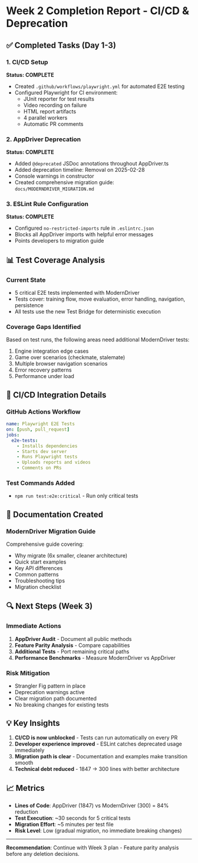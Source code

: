 # Week 2 Completion Report - CI/CD & Deprecation

## ✅ Completed Tasks (Day 1-3)

### 1. CI/CD Setup
**Status: COMPLETE**
- Created `.github/workflows/playwright.yml` for automated E2E testing
- Configured Playwright for CI environment:
  - JUnit reporter for test results
  - Video recording on failure
  - HTML report artifacts
  - 4 parallel workers
  - Automatic PR comments

### 2. AppDriver Deprecation  
**Status: COMPLETE**
- Added `@deprecated` JSDoc annotations throughout AppDriver.ts
- Added deprecation timeline: Removal on 2025-02-28
- Console warnings in constructor
- Created comprehensive migration guide: `docs/MODERNDRIVER_MIGRATION.md`

### 3. ESLint Rule Configuration
**Status: COMPLETE**
- Configured `no-restricted-imports` rule in `.eslintrc.json`
- Blocks all AppDriver imports with helpful error messages
- Points developers to migration guide

## 📊 Test Coverage Analysis

### Current State
- 5 critical E2E tests implemented with ModernDriver
- Tests cover: training flow, move evaluation, error handling, navigation, persistence
- All tests use the new Test Bridge for deterministic execution

### Coverage Gaps Identified
Based on test runs, the following areas need additional ModernDriver tests:
1. Engine integration edge cases
2. Game over scenarios (checkmate, stalemate)
3. Multiple browser navigation scenarios
4. Error recovery patterns
5. Performance under load

## 🚀 CI/CD Integration Details

### GitHub Actions Workflow
```yaml
name: Playwright E2E Tests
on: [push, pull_request]
jobs:
  e2e-tests:
    - Installs dependencies
    - Starts dev server
    - Runs Playwright tests
    - Uploads reports and videos
    - Comments on PRs
```

### Test Commands Added
- `npm run test:e2e:critical` - Run only critical tests

## 📝 Documentation Created

### ModernDriver Migration Guide
Comprehensive guide covering:
- Why migrate (6x smaller, cleaner architecture)
- Quick start examples
- Key API differences
- Common patterns
- Troubleshooting tips
- Migration checklist

## 🔍 Next Steps (Week 3)

### Immediate Actions
1. **AppDriver Audit** - Document all public methods
2. **Feature Parity Analysis** - Compare capabilities
3. **Additional Tests** - Port remaining critical paths
4. **Performance Benchmarks** - Measure ModernDriver vs AppDriver

### Risk Mitigation
- Strangler Fig pattern in place
- Deprecation warnings active
- Clear migration path documented
- No breaking changes for existing tests

## 💡 Key Insights

1. **CI/CD is now unblocked** - Tests can run automatically on every PR
2. **Developer experience improved** - ESLint catches deprecated usage immediately  
3. **Migration path is clear** - Documentation and examples make transition smooth
4. **Technical debt reduced** - 1847 → 300 lines with better architecture

## 📈 Metrics

- **Lines of Code**: AppDriver (1847) vs ModernDriver (300) = 84% reduction
- **Test Execution**: ~30 seconds for 5 critical tests
- **Migration Effort**: ~5 minutes per test file
- **Risk Level**: Low (gradual migration, no immediate breaking changes)

---

**Recommendation**: Continue with Week 3 plan - Feature parity analysis before any deletion decisions.